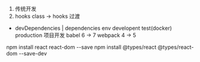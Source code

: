 1. 传统开发
2. hooks
class -> hooks 过渡
- devDependencies | dependencies
    env developent  test(docker) production 项目开发
    babel 6 -> 7
    webpack 4 -> 5

npm install react react-dom --save
npm install @types/react @types/react-dom --save-dev